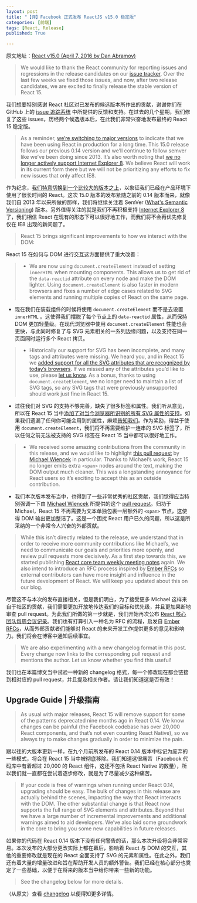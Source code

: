 ```yaml
---
layout: post
title: "【译】Facebook 正式发布 ReactJS v15.0 稳定版"
categories: [前端]
tags: [React, Release]
published: True

---
```


原文地址：[React v15.0 (April 7, 2016 by Dan Abramov)](https://facebook.github.io/react/blog/2016/04/07/react-v15.html)

> We would like to thank the React community for reporting issues and regressions in the release candidates on our [issue tracker](https://github.com/facebook/react/issues/). Over the last few weeks we fixed those issues, and now, after two release candidates, we are excited to finally release the stable version of React 15.

我们想要特别感谢 React 社区对已发布的候选版本所作出的贡献，谢谢你们在 GitHub 上的 [issue 追踪系统](https://github.com/facebook/react/issues/) 中所提供的反馈和支持。在过去的几个星期，我们修复了这些 issues，历经两个候选版本后，在此我们非常兴奋地发布最终的 React 15 稳定版。

> As a reminder, [we’re switching to major versions](https://facebook.github.io/react/blog/2016/02/19/new-versioning-scheme.html) to indicate that we have been using React in production for a long time. This 15.0 release follows our previous 0.14 version and we’ll continue to follow semver like we’ve been doing since 2013. It’s also worth noting that [we no longer actively support Internet Explorer 8](https://facebook.github.io/react/blog/2016/01/12/discontinuing-ie8-support.html). We believe React will work in its current form there but we will not be prioritizing any efforts to fix new issues that only affect IE8.

作为纪念，[我们特意切换到一个比较大的版本之上](https://facebook.github.io/react/blog/2016/02/19/new-versioning-scheme.html)，以象征我们已经在产品环境下使用了很长时间的 React。这次 15.0 版本的发布紧随之前的 0.14 版本而来，就像我们自 2013 年以来所做的那样，我们将继续关注着 SemVer ([What's Semantic Versioning](http://abdulapopoola.com/2015/10/26/what-is-semver/)) 版本。另外值得关注的就是我们不再积极支持 [Internet Explorer 8](https://facebook.github.io/react/blog/2016/01/12/discontinuing-ie8-support.html) 了，我们相信 React 在现有的形态下可以很好地工作，而我们将不会再优先修复仅在 IE8 出现的新问题了。

> React 15 brings significant improvements to how we interact with the DOM:

React 15 在如何与 DOM 进行交互这方面提供了重大改善：

>   * We are now using `document.createElement` instead of setting `innerHTML` when mounting components. This allows us to get rid of the `data-reactid` attribute on every node and make the DOM lighter. Using `document.createElement` is also faster in modern browsers and fixes a number of edge cases related to SVG elements and running multiple copies of React on the same page.

  * 现在我们在装载组件的时候将使用 `document.createElement` 而不是去设置 `innerHTML` 。这使得我们摆脱了每个节点上的 `data-reactid` 属性，从而保持 DOM 更加轻量级。在现代浏览器中使用 `document.createElement` 性能也会更快，与此同时修复了与 SVG 元素相关的一系列边缘问题，以及支持在同一页面同时运行多个 React 拷贝。

>   * Historically our support for SVG has been incomplete, and many tags and attributes were missing. We heard you, and in React 15 we [added support for all the SVG attributes that are recognized by today’s browsers](https://github.com/facebook/react/pull/6243). If we missed any of the attributes you’d like to use, please [let us know](https://github.com/facebook/react/issues/1657). As a bonus, thanks to using `document.createElement`, we no longer need to maintain a list of SVG tags, so any SVG tags that were previously unsupported should work just fine in React 15.

  * 过往我们对 SVG 的支持不够完善，缺失了很多标签和属性。我们听从意见，所以在 React 15 当中[添加了对当今浏览器所识别的所有 SVG 属性的支持](https://github.com/facebook/react/pull/6243)。如果我们遗漏了任何你可能会用到的属性，麻烦[告知我们](https://github.com/facebook/react/issues/1657)。作为奖励，得益于使用 `document.createElement`，我们将不再需要维护一连串的 SVG 标签了，所以任何之前无法被支持的 SVG 标签在 React 15 当中都可以很好地工作。

>   * We received some amazing contributions from the community in this release, and we would like to highlight [this pull request](https://github.com/facebook/react/pull/5753) by [Michael Wiencek](https://github.com/mwiencek) in particular. Thanks to Michael’s work, React 15 no longer emits extra `<span>` nodes around the text, making the DOM output much cleaner. This was a longstanding annoyance for React users so it’s exciting to accept this as an outside contribution.

  * 我们本次版本发布当中，也得到了一些非常优秀的社区贡献，我们觉得应当特别强调一下由 [Michael Wiencek](https://github.com/mwiencek) 所提供的这个 [pull request](https://github.com/facebook/react/pull/5753)。归功于 Michael，React 15 不再需要为文本单独包裹一层额外的 `<span>` 节点，这使得 DOM 输出更加整洁了。这是一个困扰 React 用户已久的问题，所以这是所采纳的一个非常令人兴奋的外部贡献。

> While this isn’t directly related to the release, we understand that in order to receive more community contributions like Michael’s, we need to communicate our goals and priorities more openly, and review pull requests more decisively. As a first step towards this, we started publishing [React core team weekly meeting notes](https://github.com/reactjs/core-notes) again. We also intend to introduce an RFC process inspired by [Ember RFCs](https://github.com/emberjs/rfcs) so external contributors can have more insight and influence in the future development of React. We will keep you updated about this on our blog.

尽管这不与本次的发布直接相关，但是我们明白，为了接受更多 Michael 这样来自于社区的贡献，我们需要更加开放地传达我们的目标和优先级，并且更加果断地审查 pull request。为此我们所做的第一步就是，我们开始再次公布 [React 核心团队每周会议记录](https://github.com/reactjs/core-notes)。我们也有打算引入一种名为 RFC 的流程，启发自 [Ember RFCs](https://github.com/emberjs/rfcs)，从而外部贡献者们能够对 React 的未来开发工作提供更多的意见和影响力。我们将会在博客中通知后续事宜。

> We are also experimenting with a new changelog format in this post. Every change now links to the corresponding pull request and mentions the author. Let us know whether you find this useful!

我们也在本篇博文当中试验一种新的 changelog 格式，每一个修改现在都会链接到相对应的 pull request，并且提及相关作者。请让我们知道这是否有效！

## Upgrade Guide | 升级指南

> As usual with major releases, React 15 will remove support for some of the patterns deprecated nine months ago in React 0.14. We know changes can be painful (the Facebook codebase has over 20,000 React components, and that’s not even counting React Native), so we always try to make changes gradually in order to minimize the pain.

跟以往的大版本更新一样，在九个月前所发布的 React 0.14 版本中标记为废弃的一些模式，将会在 React 15 当中被彻底移除。我们知道这很痛苦（Facebook 代码库中有着超过 20,000 的 React 组件，这还不包括 React Native 的数量），所以我们就一直都在尝试着逐步修改，就是为了尽量减少这种痛苦。

> If your code is free of warnings when running under React 0.14, upgrading should be easy. The bulk of changes in this release are actually behind the scenes, impacting the way that React interacts with the DOM. The other substantial change is that React now supports the full range of SVG elements and attributes. Beyond that we have a large number of incremental improvements and additional warnings aimed to aid developers. We’ve also laid some groundwork in the core to bring you some new capabilities in future releases.

如果你的代码在 React 0.14 版本下没有任何警告的话，那么本次升级将会非常容易。本次发布的大部分更改实际上都在幕后，影响着 React 与 DOM 的交互，其他的重要修改就是现在的 React 全面支持了 SVG 的元素和属性。在此之外，我们还有着大量的增量改进和旨在帮助开发人员的额外警告。我们已经在核心部分也奠定了一些基础，以便于在将来的版本当中给你带来一些新的功能。

> See the changelog below for more details.

（从原文）查看 [changelog](https://facebook.github.io/react/blog/#installation) 以便得知更多详情。

